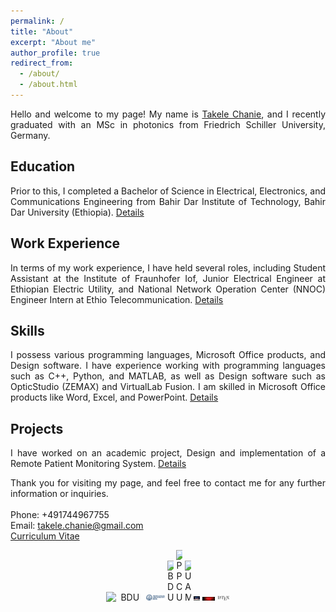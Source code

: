 ```yaml
---
permalink: /
title: "About"
excerpt: "About me"
author_profile: true
redirect_from: 
  - /about/
  - /about.html
---
```

<div style="text-align: justify">
Hello and welcome to my page! My name is  <a href="https://www.linkedin.com/in/takele-chanie-332083229/">Takele Chanie</a>, and  I recently graduated with an MSc in photonics from Friedrich Schiller University, Germany.

<h2>Education</h2>
Prior to this, I completed a Bachelor of Science in Electrical, Electronics, and Communications Engineering from Bahir Dar Institute of Technology, Bahir Dar University (Ethiopia). <a href="https://takelechanie.github.io/cv/">Details</a>

<h2>Work Experience</h2>
In terms of my work experience, I have held several roles, including Student Assistant at the Institute of Fraunhofer Iof, Junior Electrical Engineer at Ethiopian Electric Utility, and National Network Operation Center (NNOC) Engineer Intern at Ethio Telecommunication. <a href="https://takelechanie.github.io/cv/">Details</a>

<h2>Skills</h2>
I possess various programming languages, Microsoft Office products, and Design software. I have experience working with programming languages such as C++, Python, and MATLAB, as well as Design software such as OpticStudio (ZEMAX) and VirtualLab Fusion. I am skilled in Microsoft Office products like Word, Excel, and PowerPoint. <a href="https://takelechanie.github.io/cv/">Details</a>

<h2>Projects</h2>
I have worked on an academic project, Design and implementation of a Remote Patient Monitoring System. <a href="https://takelechanie.github.io/cv/">Details</a>

Thank you for visiting my page, and feel free to contact me for any further information or inquiries.<br><br>
  Phone: +491744967755<br>
  Email: takele.chanie@gmail.com<br>
  <a href="https://takelechanie.github.io/cv/">Curriculum Vitae </a>
</div>

<div style="text-align: center;">
  <img src="/images/bdu3.jpg" alt="BDU" style="display: inline-block; width: 60px;">
  <img src="/images/fsu.png" alt="PPCU" style="display: inline-block; width: 30px;">
  <img src="/images/c++.png" alt="BDU" style="display: inline-block; width: 10px;">
  <img src="/images/python.png" alt="PPCU" style="display: inline-block; width: 10px;">
  <img src="/images/matlab.png" alt="UAM" style="display: inline-block; width: 10px;">
  <img src="/images/zemax.png" alt="Zemax" style="display: inline-block; width: 10px;">
  <img src="/images/vlab.png" alt="Vlab" style="display: inline-block; width: 20px;">
  <img src="/images/latex.png" alt="latex" style="display: inline-block; width: 20px;">
</div>

